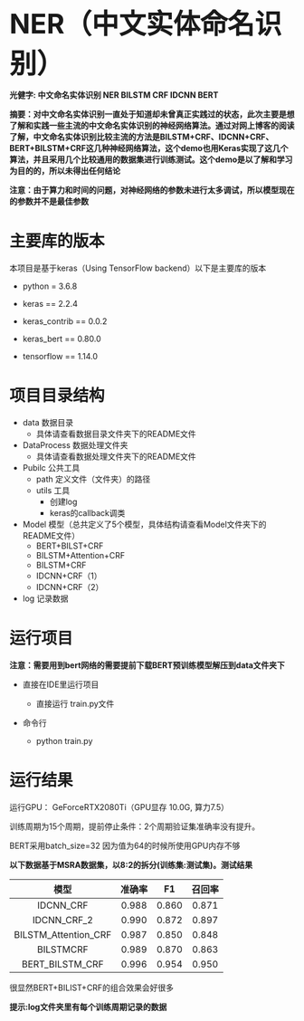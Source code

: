 <font size=10>**NER（中文实体命名识别）**</font>



**光健字: 中文命名实体识别 NER  BILSTM CRF IDCNN BERT**



**摘要：对中文命名实体识别一直处于知道却未曾真正实践过的状态，此次主要是想了解和实践一些主流的中文命名实体识别的神经网络算法。通过对网上博客的阅读了解，中文命名实体识别比较主流的方法是BILSTM+CRF、IDCNN+CRF、BERT+BILSTM+CRF这几种神经网络算法，这个demo也用Keras实现了这几个算法，并且采用几个比较通用的数据集进行训练测试。这个demo是以了解和学习为目的的，所以未得出任何结论**



**注意：由于算力和时间的问题，对神经网络的参数未进行太多调试，所以模型现在的参数并不是最佳参数**



# 主要库的版本

本项目是基于keras（Using TensorFlow backend）以下是主要库的版本

- python = 3.6.8



- keras == 2.2.4
- keras_contrib == 0.0.2
- keras_bert == 0.80.0
- tensorflow == 1.14.0



# 项目目录结构

- data 数据目录
  - 具体请查看数据目录文件夹下的README文件
- DataProcess 数据处理文件夹
  - 具体请查看数据处理文件夹下的README文件
- Pubilc 公共工具
  - path 定义文件（文件夹）的路径
  - utils 工具
    - 创建log
    - keras的callback调类
- Model 模型（总共定义了5个模型，具体结构请查看Model文件夹下的README文件）
  - BERT+BILST+CRF
  - BILSTM+Attention+CRF
  - BILSTM+CRF
  - IDCNN+CRF（1）
  - IDCNN+CRF（2）
- log 记录数据

# 运行项目

**注意：需要用到bert网络的需要提前下载BERT预训练模型解压到data文件夹下**



- 直接在IDE里运行项目
  - 直接运行 train.py文件

- 命令行
  - python train.py



# 运行结果



运行GPU： GeForceRTX2080Ti（GPU显存 10.0G, 算力7.5）



训练周期为15个周期，提前停止条件：2个周期验证集准确率没有提升。

BERT采用batch_size=32 因为值为64的时候所使用GPU内存不够

 **以下数据基于MSRA数据集，以8:2的拆分(训练集:测试集)。测试结果**

|         模型         | 准确率 |  F1   | 召回率 |
| :------------------: | :----: | :---: | :----: |
|      IDCNN_CRF       | 0.988  | 0.860 | 0.871  |
|     IDCNN_CRF_2      | 0.990  | 0.872 | 0.897  |
| BILSTM_Attention_CRF | 0.987  | 0.850 | 0.848  |
|      BILSTMCRF       | 0.989  | 0.870 | 0.863  |
|   BERT_BILSTM_CRF    | 0.996  | 0.954 | 0.950  |



很显然BERT+BILIST+CRF的组合效果会好很多



**提示:log文件夹里有每个训练周期记录的数据**



